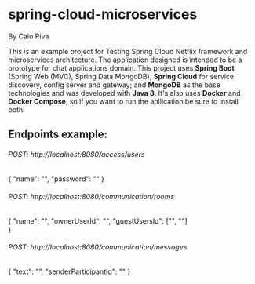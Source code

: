 # spring-cloud-microservices
By Caio Riva

This is an example project for Testing Spring Cloud Netflix framework and microservices architecture. The application designed is intended to be a prototype for chat applications domain. This project uses **Spring Boot** (Spring Web (MVC), Spring Data MongoDB), **Spring Cloud** for service discovery, config server and gateway; and **MongoDB** as the base technologies and was developed with **Java 8**. It's also uses **Docker** and **Docker Compose**, so if you want to run the apllication be sure to install both.

## Endpoints example:

###### POST: http://localhost:8080/access/users
{
  "name": "",
  "password": ""
}

###### POST: http://localhost:8080/communication/rooms
{
  "name": "",
  "ownerUserId": "",
  "guestUsersId": \["", ""]\
}

###### POST: http://localhost:8080/communication/messages
{
  "text": "",
  "senderParticipantId": ""
}
